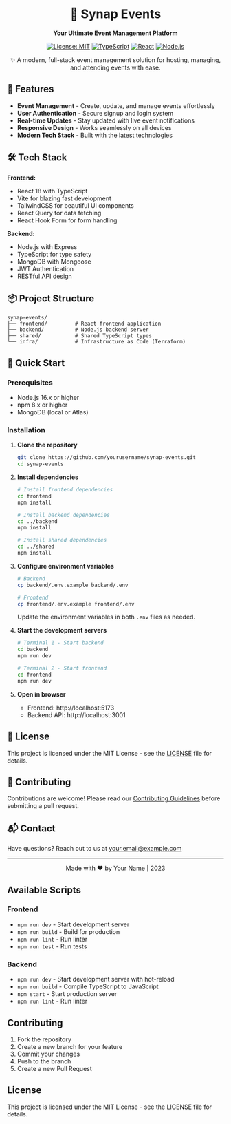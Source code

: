 <div align="center">
  <h1>🎉 Synap Events</h1>
  <p><strong>Your Ultimate Event Management Platform</strong></p>
  
  [![License: MIT](https://img.shields.io/badge/License-MIT-yellow.svg)](https://opensource.org/licenses/MIT)
  [![TypeScript](https://img.shields.io/badge/TypeScript-4.7%2B-blue.svg)](https://www.typescriptlang.org/)
  [![React](https://img.shields.io/badge/React-18.x-61DAFB.svg)](https://reactjs.org/)
  [![Node.js](https://img.shields.io/badge/Node.js-16.x-339933.svg)](https://nodejs.org/)
  
  <p>✨ A modern, full-stack event management solution for hosting, managing, and attending events with ease.</p>
</div>

## 🚀 Features

- **Event Management** - Create, update, and manage events effortlessly
- **User Authentication** - Secure signup and login system
- **Real-time Updates** - Stay updated with live event notifications
- **Responsive Design** - Works seamlessly on all devices
- **Modern Tech Stack** - Built with the latest technologies

## 🛠 Tech Stack

**Frontend:**
- React 18 with TypeScript
- Vite for blazing fast development
- TailwindCSS for beautiful UI components
- React Query for data fetching
- React Hook Form for form handling

**Backend:**
- Node.js with Express
- TypeScript for type safety
- MongoDB with Mongoose
- JWT Authentication
- RESTful API design

## 📦 Project Structure

```
synap-events/
├── frontend/         # React frontend application
├── backend/          # Node.js backend server
├── shared/           # Shared TypeScript types
└── infra/            # Infrastructure as Code (Terraform)
```

## 🚀 Quick Start

### Prerequisites

- Node.js 16.x or higher
- npm 8.x or higher
- MongoDB (local or Atlas)

### Installation

1. **Clone the repository**
   ```bash
   git clone https://github.com/yourusername/synap-events.git
   cd synap-events
   ```

2. **Install dependencies**
   ```bash
   # Install frontend dependencies
   cd frontend
   npm install
   
   # Install backend dependencies
   cd ../backend
   npm install
   
   # Install shared dependencies
   cd ../shared
   npm install
   ```

3. **Configure environment variables**
   ```bash
   # Backend
   cp backend/.env.example backend/.env
   
   # Frontend
   cp frontend/.env.example frontend/.env
   ```
   
   Update the environment variables in both `.env` files as needed.

4. **Start the development servers**
   ```bash
   # Terminal 1 - Start backend
   cd backend
   npm run dev
   
   # Terminal 2 - Start frontend
   cd frontend
   npm run dev
   ```

5. **Open in browser**
   - Frontend: http://localhost:5173
   - Backend API: http://localhost:3001

## 📝 License

This project is licensed under the MIT License - see the [LICENSE](LICENSE) file for details.

## 🤝 Contributing

Contributions are welcome! Please read our [Contributing Guidelines](CONTRIBUTING.md) before submitting a pull request.

## 📬 Contact

Have questions? Reach out to us at [your.email@example.com](mailto:your.email@example.com)

---

<div align="center">
  Made with ❤️ by Your Name | 2023
</div>

## Available Scripts

### Frontend
- `npm run dev` - Start development server
- `npm run build` - Build for production
- `npm run lint` - Run linter
- `npm run test` - Run tests

### Backend
- `npm run dev` - Start development server with hot-reload
- `npm run build` - Compile TypeScript to JavaScript
- `npm start` - Start production server
- `npm run lint` - Run linter

## Contributing

1. Fork the repository
2. Create a new branch for your feature
3. Commit your changes
4. Push to the branch
5. Create a new Pull Request

## License

This project is licensed under the MIT License - see the LICENSE file for details.
